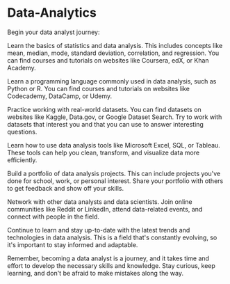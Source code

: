 # Data-Analytics
Begin your data analyst journey:

Learn the basics of statistics and data analysis. This includes concepts like mean, median, mode, standard deviation, correlation, and regression. You can find courses and tutorials on websites like Coursera, edX, or Khan Academy.

Learn a programming language commonly used in data analysis, such as Python or R. You can find courses and tutorials on websites like Codecademy, DataCamp, or Udemy.

Practice working with real-world datasets. You can find datasets on websites like Kaggle, Data.gov, or Google Dataset Search. Try to work with datasets that interest you and that you can use to answer interesting questions.

Learn how to use data analysis tools like Microsoft Excel, SQL, or Tableau. These tools can help you clean, transform, and visualize data more efficiently.

Build a portfolio of data analysis projects. This can include projects you've done for school, work, or personal interest. Share your portfolio with others to get feedback and show off your skills.

Network with other data analysts and data scientists. Join online communities like Reddit or LinkedIn, attend data-related events, and connect with people in the field.

Continue to learn and stay up-to-date with the latest trends and technologies in data analysis. This is a field that's constantly evolving, so it's important to stay informed and adaptable.

Remember, becoming a data analyst is a journey, and it takes time and effort to develop the necessary skills and knowledge. Stay curious, keep learning, and don't be afraid to make mistakes along the way.




